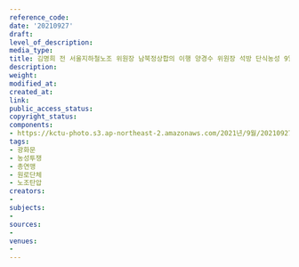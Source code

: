 ```yaml
---
reference_code: 
date: '20210927'
draft: 
level_of_description: 
media_type: 
title: 김명희 전 서울지하철노조 위원장 남북정상합의 이행 양경수 위원장 석방 단식농성 9일차 지지방문
description: 
weight: 
modified_at: 
created_at: 
link: 
public_access_status: 
copyright_status: 
components:
- https://kctu-photo.s3.ap-northeast-2.amazonaws.com/2021년/9월/20210927-김명희+전+서울지하철노조+위원장+남북정상합의+이행+양경수+위원장+석방+단식농성+9일차+지지방문_광화문_농성투쟁_총연맹_원로단체_노조탄압/E5D40005.jpg
tags:
- 광화문
- 농성투쟁
- 총연맹
- 원로단체
- 노조탄압
creators:
- 
subjects:
- 
sources:
- 
venues:
- 
---
```

